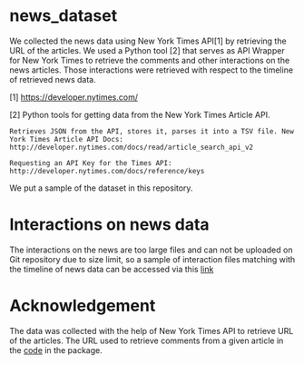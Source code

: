 # news_dataset
We collected the news data using New York Times API[1] by retrieving the URL of the articles. We used a Python tool [2] that serves as API Wrapper for New York Times to retrieve the comments and other interactions on the news articles. Those interactions were retrieved with respect to the timeline of retrieved news data.

[1] https://developer.nytimes.com/

[2] Python tools for getting data from the New York Times Article API.

    Retrieves JSON from the API, stores it, parses it into a TSV file. New York Times Article API Docs:  http://developer.nytimes.com/docs/read/article_search_api_v2
    
    Requesting an API Key for the Times API: http://developer.nytimes.com/docs/reference/keys

We put a sample of the dataset in this repository.

# Interactions on news data
 The interactions on the news are too large files and can not be uploaded on Git repository due to size limit, so a sample of interaction files matching with the timeline of news data can be accessed via this [link](https://drive.google.com/drive/folders/1f9oy_VjX6gMP1eepQ3VHumkmwmPYBWZ1?usp=sharing)

# Acknowledgement
The data was collected with the help of New York Times API to retrieve URL of the articles. The URL used to retrieve comments from a given article in the [code](https://github.com/AashitaK/nyt-comments) in the package.
